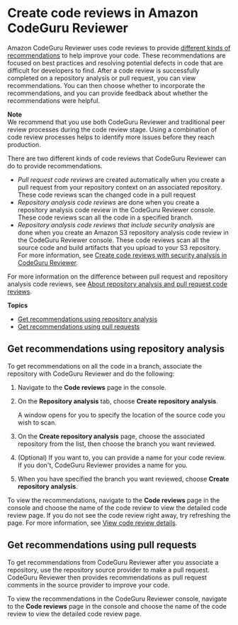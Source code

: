 # Create code reviews in Amazon CodeGuru Reviewer<a name="create-code-reviews"></a>

Amazon CodeGuru Reviewer uses code reviews to provide [different kinds of recommendations](recommendations.md) to help improve your code\. These recommendations are focused on best practices and resolving potential defects in code that are difficult for developers to find\. After a code review is successfully completed on a repository analysis or pull request, you can view recommendations\. You can then choose whether to incorporate the recommendations, and you can provide feedback about whether the recommendations were helpful\.

**Note**  
We recommend that you use both CodeGuru Reviewer and traditional peer review processes during the code review stage\. Using a combination of code review processes helps to identify more issues before they reach production\.

There are two different kinds of code reviews that CodeGuru Reviewer can do to provide recommendations\.
+  *Pull request code reviews* are created automatically when you create a pull request from your repository context on an associated repository\. These code reviews scan the changed code in a pull request 
+ *Repository analysis code reviews* are done when you create a repository analysis code review in the CodeGuru Reviewer console\. These code reviews scan all the code in a specified branch\. 
+ *Repository analysis code reviews that include security analysis* are done when you create an Amazon S3 repository analysis code review in the CodeGuru Reviewer console\. These code reviews scan all the source code and build artifacts that you upload to your S3 repository\. For more information, see [Create code reviews with security analysis in CodeGuru Reviewer](code-review-security.md)\. 

For more information on the difference between pull request and repository analysis code reviews, see [About repository analysis and pull request code reviews](repository-analysis-vs-pull-request.md)\.

**Topics**
+ [Get recommendations using repository analysis](#get-repository-scan)
+ [Get recommendations using pull requests](#get-pull-request-scan)

## Get recommendations using repository analysis<a name="get-repository-scan"></a>

To get recommendations on all the code in a branch, associate the repository with CodeGuru Reviewer and do the following:

1. Navigate to the **Code reviews** page in the console\.

1. On the **Repository analysis** tab, choose **Create repository analysis**\.

   A window opens for you to specify the location of the source code you wish to scan\.

1. On the **Create repository analysis** page, choose the associated repository from the list, then choose the branch you want reviewed\.

1. \(Optional\) If you want to, you can provide a name for your code review\. If you don't, CodeGuru Reviewer provides a name for you\.

1. When you have specified the branch you want reviewed, choose **Create repository analysis**\.

To view the recommendations, navigate to the **Code reviews** page in the console and choose the name of the code review to view the detailed code review page\. If you do not see the code review right away, try refreshing the page\. For more information, see [View code review details](view-code-review-details.md)\.

## Get recommendations using pull requests<a name="get-pull-request-scan"></a>

To get recommendations from CodeGuru Reviewer after you associate a repository, use the repository source provider to make a pull request\. CodeGuru Reviewer then provides recommendations as pull request comments in the source provider to improve your code\. 

To view the recommendations in the CodeGuru Reviewer console, navigate to the **Code reviews** page in the console and choose the name of the code review to view the detailed code review page\.